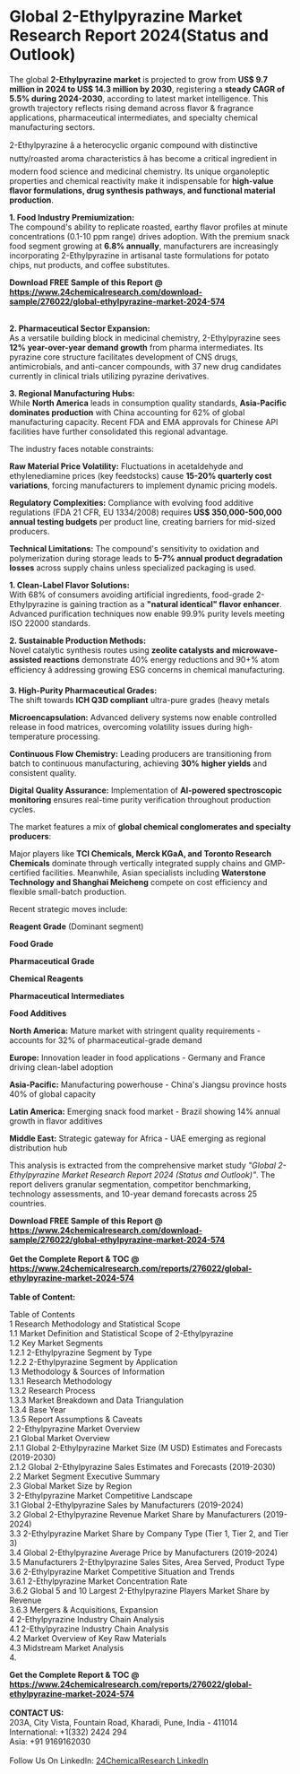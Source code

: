 <h1>Global 2-Ethylpyrazine Market Research Report 2024(Status and Outlook)</h1><p>The global <strong>2-Ethylpyrazine market</strong> is projected to grow from <strong>US$ 9.7 million in 2024 to US$ 14.3 million by 2030</strong>, registering a <strong>steady CAGR of 5.5% during 2024-2030</strong>, according to latest market intelligence. This growth trajectory reflects rising demand across flavor &amp; fragrance applications, pharmaceutical intermediates, and specialty chemical manufacturing sectors.</p><p>2-Ethylpyrazine â a heterocyclic organic compound with distinctive nutty/roasted aroma characteristics â has become a critical ingredient in modern food science and medicinal chemistry. Its unique organoleptic properties and chemical reactivity make it indispensable for <strong>high-value flavor formulations, drug synthesis pathways, and functional material production</strong>.</p><p><strong>1. Food Industry Premiumization:</strong><br>
The compound's ability to replicate roasted, earthy flavor profiles at minute concentrations (0.1-10 ppm range) drives adoption. With the premium snack food segment growing at <strong>6.8% annually</strong>, manufacturers are increasingly incorporating 2-Ethylpyrazine in artisanal taste formulations for potato chips, nut products, and coffee substitutes.</p><div><b>Download FREE Sample of this Report @ 
            <a href="https://www.24chemicalresearch.com/download-sample/276022/global-ethylpyrazine-market-2024-574">
            https://www.24chemicalresearch.com/download-sample/276022/global-ethylpyrazine-market-2024-574</a></b></div><br><p><strong>2. Pharmaceutical Sector Expansion:</strong><br>
As a versatile building block in medicinal chemistry, 2-Ethylpyrazine sees <strong>12% year-over-year demand growth</strong> from pharma intermediates. Its pyrazine core structure facilitates development of CNS drugs, antimicrobials, and anti-cancer compounds, with 37 new drug candidates currently in clinical trials utilizing pyrazine derivatives.</p><p><strong>3. Regional Manufacturing Hubs:</strong><br>
While <strong>North America</strong> leads in consumption quality standards, <strong>Asia-Pacific dominates production</strong> with China accounting for 62% of global manufacturing capacity. Recent FDA and EMA approvals for Chinese API facilities have further consolidated this regional advantage.</p><p>The industry faces notable constraints:</p><p><strong>Raw Material Price Volatility:</strong> Fluctuations in acetaldehyde and ethylenediamine prices (key feedstocks) cause <strong>15-20% quarterly cost variations</strong>, forcing manufacturers to implement dynamic pricing models.</p><p><strong>Regulatory Complexities:</strong> Compliance with evolving food additive regulations (FDA 21 CFR, EU 1334/2008) requires <strong>US$ 350,000-500,000 annual testing budgets</strong> per product line, creating barriers for mid-sized producers.</p><p><strong>Technical Limitations:</strong> The compound's sensitivity to oxidation and polymerization during storage leads to <strong>5-7% annual product degradation losses</strong> across supply chains unless specialized packaging is used.</p><p><strong>1. Clean-Label Flavor Solutions:</strong><br>
With 68% of consumers avoiding artificial ingredients, food-grade 2-Ethylpyrazine is gaining traction as a <strong>"natural identical" flavor enhancer</strong>. Advanced purification techniques now enable 99.9% purity levels meeting ISO 22000 standards.</p><p><strong>2. Sustainable Production Methods:</strong><br>
Novel catalytic synthesis routes using <strong>zeolite catalysts and microwave-assisted reactions</strong> demonstrate 40% energy reductions and 90+% atom efficiency â addressing growing ESG concerns in chemical manufacturing.</p><p><strong>3. High-Purity Pharmaceutical Grades:</strong><br>
The shift towards <strong>ICH Q3D compliant</strong> ultra-pure grades (heavy metals 

</p><p><strong>Microencapsulation:</strong> Advanced delivery systems now enable controlled release in food matrices, overcoming volatility issues during high-temperature processing.</p><p><strong>Continuous Flow Chemistry:</strong> Leading producers are transitioning from batch to continuous manufacturing, achieving <strong>30% higher yields</strong> and consistent quality.</p><p><strong>Digital Quality Assurance:</strong> Implementation of <strong>AI-powered spectroscopic monitoring</strong> ensures real-time purity verification throughout production cycles.</p><p>The market features a mix of <strong>global chemical conglomerates and specialty producers</strong>:</p><p>Major players like <strong>TCI Chemicals, Merck KGaA, and Toronto Research Chemicals</strong> dominate through vertically integrated supply chains and GMP-certified facilities. Meanwhile, Asian specialists including <strong>Waterstone Technology and Shanghai Meicheng</strong> compete on cost efficiency and flexible small-batch production.</p><p>Recent strategic moves include:</p><p><strong>Reagent Grade</strong> (Dominant segment)</p><p><strong>Food Grade</strong></p><p><strong>Pharmaceutical Grade</strong></p><p><strong>Chemical Reagents</strong></p><p><strong>Pharmaceutical Intermediates</strong></p><p><strong>Food Additives</strong></p><p><strong>North America:</strong> Mature market with stringent quality requirements - accounts for 32% of pharmaceutical-grade demand</p><p><strong>Europe:</strong> Innovation leader in food applications - Germany and France driving clean-label adoption</p><p><strong>Asia-Pacific:</strong> Manufacturing powerhouse - China's Jiangsu province hosts 40% of global capacity</p><p><strong>Latin America:</strong> Emerging snack food market - Brazil showing 14% annual growth in flavor additives</p><p><strong>Middle East:</strong> Strategic gateway for Africa - UAE emerging as regional distribution hub</p><p>This analysis is extracted from the comprehensive market study <em>"Global 2-Ethylpyrazine Market Research Report 2024 (Status and Outlook)"</em>. The report delivers granular segmentation, competitor benchmarking, technology assessments, and 10-year demand forecasts across 25 countries.</p><div><b>Download FREE Sample of this Report @ 
            <a href="https://www.24chemicalresearch.com/download-sample/276022/global-ethylpyrazine-market-2024-574">
            https://www.24chemicalresearch.com/download-sample/276022/global-ethylpyrazine-market-2024-574</a></b></div><br><div><b>Get the Complete Report & TOC @ 
            <a href="https://www.24chemicalresearch.com/reports/276022/global-ethylpyrazine-market-2024-574">
            https://www.24chemicalresearch.com/reports/276022/global-ethylpyrazine-market-2024-574</a></b></div><br>
            <b>Table of Content:</b><p>Table of Contents<br />
1 Research Methodology and Statistical Scope<br />
1.1 Market Definition and Statistical Scope of 2-Ethylpyrazine<br />
1.2 Key Market Segments<br />
1.2.1 2-Ethylpyrazine Segment by Type<br />
1.2.2 2-Ethylpyrazine Segment by Application<br />
1.3 Methodology & Sources of Information<br />
1.3.1 Research Methodology<br />
1.3.2 Research Process<br />
1.3.3 Market Breakdown and Data Triangulation<br />
1.3.4 Base Year<br />
1.3.5 Report Assumptions & Caveats<br />
2 2-Ethylpyrazine Market Overview<br />
2.1 Global Market Overview<br />
2.1.1 Global 2-Ethylpyrazine Market Size (M USD) Estimates and Forecasts (2019-2030)<br />
2.1.2 Global 2-Ethylpyrazine Sales Estimates and Forecasts (2019-2030)<br />
2.2 Market Segment Executive Summary<br />
2.3 Global Market Size by Region<br />
3 2-Ethylpyrazine Market Competitive Landscape<br />
3.1 Global 2-Ethylpyrazine Sales by Manufacturers (2019-2024)<br />
3.2 Global 2-Ethylpyrazine Revenue Market Share by Manufacturers (2019-2024)<br />
3.3 2-Ethylpyrazine Market Share by Company Type (Tier 1, Tier 2, and Tier 3)<br />
3.4 Global 2-Ethylpyrazine Average Price by Manufacturers (2019-2024)<br />
3.5 Manufacturers 2-Ethylpyrazine Sales Sites, Area Served, Product Type<br />
3.6 2-Ethylpyrazine Market Competitive Situation and Trends<br />
3.6.1 2-Ethylpyrazine Market Concentration Rate<br />
3.6.2 Global 5 and 10 Largest 2-Ethylpyrazine Players Market Share by Revenue<br />
3.6.3 Mergers & Acquisitions, Expansion<br />
4 2-Ethylpyrazine Industry Chain Analysis<br />
4.1 2-Ethylpyrazine Industry Chain Analysis<br />
4.2 Market Overview of Key Raw Materials<br />
4.3 Midstream Market Analysis<br />
4.</p><div><b>Get the Complete Report & TOC @ 
            <a href="https://www.24chemicalresearch.com/reports/276022/global-ethylpyrazine-market-2024-574">
            https://www.24chemicalresearch.com/reports/276022/global-ethylpyrazine-market-2024-574</a></b></div><br><b>CONTACT US:</b><br>
            203A, City Vista, Fountain Road, Kharadi, Pune, India - 411014<br>
            International: +1(332) 2424 294<br>
            Asia: +91 9169162030 <br><br>
            Follow Us On LinkedIn: <a href="https://www.linkedin.com/company/24chemicalresearch/">24ChemicalResearch LinkedIn</a>